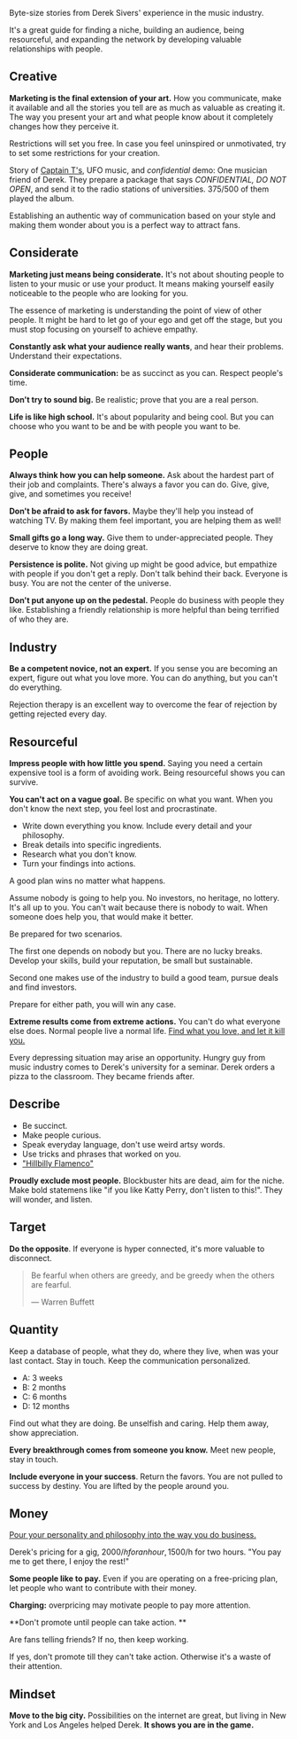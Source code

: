 Byte-size stories from Derek Sivers' experience in the music industry.

It's a great guide for finding a niche, building an audience, being resourceful, and expanding the network by developing valuable relationships with people.

## Creative

**Marketing is the final extension of your art.**
How you communicate, make it available and all the stories you tell are as much as valuable as creating it.
The way you present your art and what people know about it completely changes how they perceive it.

Restrictions will set you free.
In case you feel uninspired or unmotivated, try to set some restrictions for your creation.

Story of [Captain T's](https://sive.rs/capt), UFO music, and _confidential_ demo: One musician friend of Derek.
They prepare a package that says _CONFIDENTIAL, DO NOT OPEN_, and send it to the radio stations of universities.
375/500 of them played the album.

Establishing an authentic way of communication based on your style and making them wonder about you is a perfect way to attract fans.

## Considerate

**Marketing just means being considerate.**
It's not about shouting people to listen to your music or use your product.
It means making yourself easily noticeable to the people who are looking for you.

The essence of marketing is understanding the point of view of other people.
It might be hard to let go of your ego and get off the stage, but you must stop focusing on yourself to achieve empathy.

**Constantly ask what your audience really wants**, and hear their problems.
Understand their expectations.

**Considerate communication:** be as succinct as you can.
Respect people's time.

**Don't try to sound big.**
Be realistic; prove that you are a real person.

**Life is like high school.** It's about popularity and being cool.
But you can choose who you want to be and be with people you want to be.

## People

**Always think how you can help someone.**
Ask about the hardest part of their job and complaints.
There's always a favor you can do.
Give, give, give, and sometimes you receive!

**Don't be afraid to ask for favors.**
Maybe they'll help you instead of watching TV.
By making them feel important, you are helping them as well!

**Small gifts go a long way.**
Give them to under-appreciated people.
They deserve to know they are doing great.

**Persistence is polite.**
Not giving up might be good advice, but empathize with people if you don't get a reply.
Don't talk behind their back.
Everyone is busy.
You are not the center of the universe.

**Don't put anyone up on the pedestal.**
People do business with people they like.
Establishing a friendly relationship is more helpful than being terrified of who they are.

## Industry

**Be a competent novice, not an expert.**
If you sense you are becoming an expert, figure out what you love more.
You can do anything, but you can't do everything.

Rejection therapy is an excellent way to overcome the fear of rejection by getting rejected every day.

## Resourceful

**Impress people with how little you spend.**
Saying you need a certain expensive tool is a form of avoiding work.
Being resourceful shows you can survive.

**You can't act on a vague goal.** Be specific on what you want.
When you don't know the next step, you feel lost and procrastinate.

- Write down everything you know. Include every detail and your philosophy.
- Break details into specific ingredients.
- Research what you don't know.
- Turn your findings into actions.

A good plan wins no matter what happens.

Assume nobody is going to help you. No investors, no heritage, no lottery. It's all up to you. You can't wait because there is nobody to wait. When someone does help you, that would make it better.

Be prepared for two scenarios.

The first one depends on nobody but you. There are no lucky breaks. Develop your skills, build your reputation, be small but sustainable.

Second one makes use of the industry to build a good team, pursue deals and find investors.

Prepare for either path, you will win any case.

**Extreme results come from extreme actions.** You can't do what everyone else does. Normal people live a normal life. [Find what you love, and let it kill you.](../posts/why)

Every depressing situation may arise an opportunity. Hungry guy from music industry comes to Derek's university for a seminar. Derek orders a pizza to the classroom. They became friends after.

## Describe

- Be succinct.
- Make people curious.
- Speak everyday language, don't use weird artsy words.
- Use tricks and phrases that worked on you.
- ["Hillbilly Flamenco"](https://sive.rs/hillbf)

**Proudly exclude most people.** Blockbuster hits are dead, aim for the niche. Make bold statemens like "if you like Katty Perry, don't listen to this!". They will wonder, and listen.

## Target

**Do the opposite**. If everyone is hyper connected, it's more valuable to disconnect.

> Be fearful when others are greedy, and be greedy when the others are fearful.
>
> — Warren Buffett

## Quantity

Keep a database of people, what they do, where they live, when was your last contact.
Stay in touch.
Keep the communication personalized.

- A: 3 weeks
- B: 2 months
- C: 6 months
- D: 12 months

Find out what they are doing. Be unselfish and caring. Help them away, show appreciation.

**Every breakthrough comes from someone you know.** Meet new people, stay in touch.

**Include everyone in your success**.
Return the favors.
You are not pulled to success by destiny.
You are lifted by the people around you.

## Money

[Pour your personality and philosophy into the way you do business.](../posts/my-utopia)

Derek's pricing for a gig, 2000$/h for an hour, 1500$/h for two hours. "You pay me to get there, I enjoy the rest!"

**Some people like to pay.** Even if you are operating on a free-pricing plan, let people who want to contribute with their money.

**Charging:** overpricing may motivate people to pay more attention.

**Don't promote until people can take action. **

Are fans telling friends? If no, then keep working.

If yes, don't promote till they can't take action. Otherwise it's a waste of their attention.

## Mindset

**Move to the big city.** Possibilities on the internet are great, but living in New York and Los Angeles helped Derek. **It shows you are in the game.**
